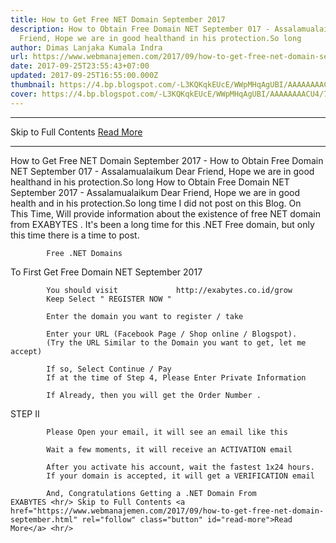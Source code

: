 ```yaml
---
title: How to Get Free NET Domain September 2017
description: How to Obtain Free Domain NET September 017 - Assalamualaikum Dear
  Friend, Hope we are in good healthand in his protection.So long
author: Dimas Lanjaka Kumala Indra
url: https://www.webmanajemen.com/2017/09/how-to-get-free-net-domain-september.html
date: 2017-09-25T23:55:43+07:00
updated: 2017-09-25T16:55:00.000Z
thumbnail: https://4.bp.blogspot.com/-L3KQKqkEUcE/WWpMHqAgUBI/AAAAAAAACU4/7KJ5yi2UlTErYq_6Fflz--LsOR6K52nGQCLcBGAs/s400/bodo.png
cover: https://4.bp.blogspot.com/-L3KQKqkEUcE/WWpMHqAgUBI/AAAAAAAACU4/7KJ5yi2UlTErYq_6Fflz--LsOR6K52nGQCLcBGAs/s400/bodo.png
---
```


<hr/> Skip to Full Contents <a href="https://www.webmanajemen.com/2017/09/how-to-get-free-net-domain-september.html" rel="follow" class="button" id="read-more">Read More</a> <hr/> How to Get Free NET Domain September 2017 - How to Obtain Free Domain NET September 017 - Assalamualaikum Dear Friend, Hope we are in good healthand in his protection.So long How to Obtain Free Domain NET September 2017 - Assalamualaikum Dear Friend, Hope     we are in good health and in his protection.So long time I did     not post on this Blog. On This Time, Will provide information about the     existence of free NET domain from              EXABYTES          . It's been a long time for this .NET Free domain, but only this time there     is a time to post. 


    
                                                                    
            Free .NET Domains                     

To First 
Get Free Domain NET September 2017

            You should visit             http://exabytes.co.id/grow        
            Keep Select " REGISTER NOW "             
                                                
            Enter the domain you want to register / take             
                                                
            Enter your URL (Facebook Page / Shop online / Blogspot).             
            (Try the URL Similar to the Domain you want to get, let me             accept)             
                                                
            If so, Select Continue / Pay         
            If at the time of Step 4, Please Enter Private Information             
                                                
            If Already, then you will get the Order Number .             
                                                

STEP II     


            Please Open your email, it will see an email like this             
                                                
            Wait a few moments, it will receive an ACTIVATION email             
                                                
            After you activate his account, wait the fastest 1x24 hours.         
            If your domain is accepted, it will get a VERIFICATION email             
                     
            And, Congratulations Getting a .NET Domain From                              EXABYTES <hr/> Skip to Full Contents <a href="https://www.webmanajemen.com/2017/09/how-to-get-free-net-domain-september.html" rel="follow" class="button" id="read-more">Read More</a> <hr/>